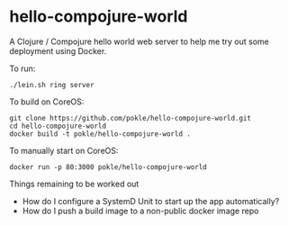 hello-compojure-world
=====================

A Clojure / Compojure hello world web server to help me try out some deployment using Docker.

To run:

    ./lein.sh ring server

To build on CoreOS:

	git clone https://github.com/pokle/hello-compojure-world.git
	cd hello-compojure-world
	docker build -t pokle/hello-compojure-world .

To manually start on CoreOS:

	docker run -p 80:3000 pokle/hello-compojure-world

Things remaining to be worked out

- How do I configure a SystemD Unit to start up the app automatically?
- How do I push a build image to a non-public docker image repo


